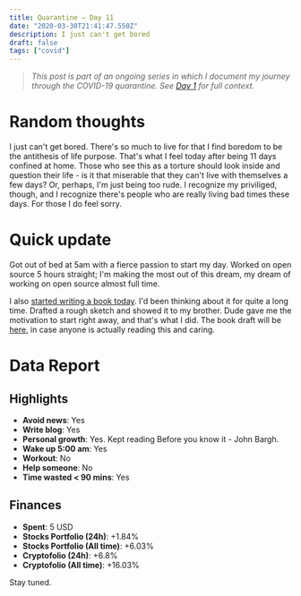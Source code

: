 ```yaml
---
title: Quarantine — Day 11
date: "2020-03-30T21:41:47.550Z"
description: I just can't get bored
draft: false
tags: ["covid"]
---
```


> *This post is part of an ongoing series in which I document my journey through the COVID-19 quarantine. See [Day 1](/quarantine/quarantine-day-1) for full context.*

<div class="divider"></div>

# Random thoughts

I just can't get bored. There's so much to live for that I find boredom to be the antithesis of life purpose. That's what I feel today after being 11 days confined at home. Those who see this as a torture should look inside and question their life - is it that miserable that they can't live with themselves a few days? Or, perhaps, I'm just being too rude. I recognize my priviliged, though, and I recognize there's people who are really living bad times these days. For those I do feel sorry. 

# Quick update

Got out of bed at 5am with a fierce passion to start my day. Worked on open source 5 hours straight; I'm making the most out of this dream, my dream of working on open source almost full time.

I also [started writing a book today](/remote-work-book-journal). I'd been thinking about it for quite a long time. Drafted a rough sketch and showed it to my brother. Dude gave me the motivation to start right away, and that's what I did. The book draft will be [here](https://docs.google.com/document/d/1caLcOkSg4Bti1YHWL6QDjmpHfyd6bFsQa83WGWKzS84/edit#), in case anyone is actually reading this and caring. 

<div class="divider"></div>

# Data Report

## Highlights

* **Avoid news**: Yes
* **Write blog**: Yes
* **Personal growth**: Yes. Kept reading Before you know it - John Bargh.
* **Wake up 5:00 am**: Yes
* **Workout**: No
* **Help someone**: No
* **Time wasted < 90 mins**: Yes

## Finances

* **Spent**: 5 USD
* **Stocks Portfolio (24h)**: +1.84%
* **Stocks Portfolio (All time)**: +6.03%
* **Cryptofolio (24h)**: +6.8%
* **Cryptofolio (All time)**: +16.03%

<div class="divider"></div>

Stay tuned.